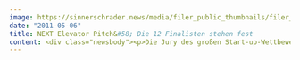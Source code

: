```yaml
---
image: https://sinnerschrader.news/media/filer_public_thumbnails/filer_public/2b/4e/2b4ee582-a755-441e-a176-9592fb1d9776/varfoldersdjk8pxf42x64d8fxslz8jcc8fc0000gnttmpsoapmk__480x288_q85_crop_subsampling-2_upscale.jpg
date: "2011-05-06"
title: NEXT Elevator Pitch&#58; Die 12 Finalisten stehen fest
content: <div class="newsbody"><p>Die Jury des großen Start-up-Wettbewerbs zur NEXT Conference hat die zwölf Finalisten für den NEXT Elevator Pitch ermittelt. Aus den zuvor von der Community gewählten Top 30 hat die zwölfköpfige Fachjury aus renommierten Vertretern der Venture-Capital-Szene um Mike Butcher, Stefan Glaenzer und Sarik Weber jeweils ihre drei Favoriten ausgewählt. „Die hohe Professionalität und die Vielfalt der eingereichten Bewerbungen haben uns die Auswahl nicht leicht gemacht“, kommentiert Sarik Weber, Jurymitglied und Mitgründer von Hanse Ventures, die Entscheidung.</p><p>Die zwölf Start-ups, die die meisten Stimmen der Jury auf sich vereinen konnten, dürfen ihr Unternehmen am 17. Mai im Rahmen des NEXT Elevator Pitch auf der NEXT11 vorstellen. Die Präsentation und die anschließende Preisvergabe wird von Hermione Way (The Next Web) moderiert. Die Gewinner erhalten ein Stipendium für ein Semester am Founder Institute Berlin und einen individuellen Coaching-Workshop bei Hanse Ventures im Gesamtwert von 6.000 Euro.</p><p><strong>Die 12 Finalisten</strong><br/>egoArchive&#58; Das Start-up von Gerald Bäck wird zum persönlichen Gedächtnis des Nutzers. egoArchive speichert jede Website, die der Nutzer besucht hat, als Screenshot und durchsuchbaren Text und legt sie in einem persönlichen Archiv ab. egoArchive wird zur persönlichen Suchmaschine, die die Art verändert, wie man Informationen sucht, speichert und verwaltet.</p><p>Link zum Video&#58; <a href="http&#58;//elevator.nextconf.eu/details/recall-your-online-life">http&#58;//elevator.nextconf.eu/details/recall-your-online-life</a></p><p>Halalati&#58; Halalati hilft Unternehmen und Social-Media-Agenturen, Gewinnspiel-Apps für Facebook-Fanpages zu erstellen und zu verwalten. Präsentiert wird Halalati von CEO Thomas Langenberg.</p><p>Link zum Video&#58; <a href="http&#58;//elevator.nextconf.eu/details/Create-your-own-branded-facebook-app-within-minutes">http&#58;//elevator.nextconf.eu/details/Create-your-own-branded-facebook-app-within-minutes</a></p><p>joinbox&#58; joinbox ist ein Social Aggregator, der in Echtzeit Webnews, Social-Network-Updates und E-Mails von verschiedenen Diensten auf einer einzigen Website zusammenführt. Der Nutzer kann mit nur einem Login seine Informationen abholen. joinbox wird von Co-Founder Konrad Mazanowski beim NEXT Elevator Pitch vorgestellt.</p><p>Link zum Video&#58; <a href="http&#58;//elevator.nextconf.eu/details/all-of-your-social-actions-emails-and-online-news-on-one-sweet-website">http&#58;//elevator.nextconf.eu/details/all-of-your-social-actions-emails-and-online-news-on-one-sweet-website</a></p><p>Newshype&#58; Der Aggregator für die deutsche Blogosphäre sammelt die Blog-Artikel, die am häufigsten diskutiert und verlinkt werden. Außerdem macht er Diskussionen zwischen verschiedenen Blogs sichtbar und hilft dem Nutzer dabei, neue interessante Blogs zu entdecken. Newshype wird von Co-Founder Jannis Kucharz präsentiert.</p><p>Link zum Video&#58; <a href="http&#58;//elevator.nextconf.eu/details/the-aggregator-for-the-german-blogosphere">http&#58;//elevator.nextconf.eu/details/the-aggregator-for-the-german-blogosphere</a></p><p>niriu&#58; Unter dem Motto „Stütz dein Viertel“ bietet niriu Online-Nachbarschaftshilfe. Das Start-up möchte die Hilfsbereitschaft und den Austausch in der Nachbarschaft fördern und gleichzeitig lokalen Unternehmen bei der Interaktion mit ihrem Umfeld helfen. Niriu wird von Co-Founder Babak Ghanadian beim NEXT Elevator Pitch vorgestellt.</p><p>Link zum Video&#58; <a href="http&#58;//elevator.nextconf.eu/details/the-aggregator-for-the-german-blogosphere">http&#58;//elevator.nextconf.eu/details/support-your-hood</a></p><p>replydone&#58; Mithilfe von replydone sparen Unternehmen Zeit beim Beantworten von E-Mail-Anfragen. Das System von replydone analysiert einkommende E-Mails und hilft beim Erstellen der E-Mail-Antwort. Auf Grundlage bereits gesendeter E-Mails macht replydone passende Textvorschläge, die bereits personalisiert sind. replydone wird von Co-Founder Ben Freundorfer präsentiert.</p><p>Link zum Video&#58; <a href="http&#58;//elevator.nextconf.e/details/never-write-emails-twice">http&#58;//elevator.nextconf.e/details/never-write-emails-twice</a></p><p>Scitotec&#58; Scitotec vereinfacht den Umgang mit Unternehmensinformationen. Das Start-up bietet Unternehmen ganzheitliche Lösungen zur Integration von Daten, zur Bestimmung und Verbesserung der Datenqualität sowie zum Vergrößern der Informations- und Datengrundlage. Scitotec wird von Benjamin Beck vorgestellt.</p><p>Link zum Video&#58; <a href="http&#58;//elevator.nextconf.eu/details/daten-informationen-management">http&#58;//elevator.nextconf.eu/details/daten-informationen-management</a></p><p>Shopgate&#58; Shopgate ist ein Anbieter von Mobile-Shopping-Lösungen. Die Vision von Shopgate-CEO Andrea Anderheggen ist es, die Offline-Marketingwelt mit Mobile Shopping zu verbinden, indem Offline-Werbemittel wie Kataloge, Plakate, Anzeigen und Fernsehspots direkt mit mobilen Verkaufsterminals verknüpft werden.</p><p>Link zum Video&#58; <a href="http&#58;//elevator.nextconf.eu/details/mobile-shopping-leader">http&#58;//elevator.nextconf.eu/details/mobile-shopping-leader</a></p><p>Spoovel&#58; Spoovel bringt lokale Einzelhändler und ihre potentiellen Kunden näher zusammen. Angebote, die Passanten in ihrem persönlichen Umfeld wahrnehmen, können von Nutzern selbst oder den Ladenbesitzern auf Spoovel veröffentlicht werden. Nutzer können auf Spoovel Themen abonnieren und erfahren so immer, wenn es etwas Neues zu diesem Angebot bzw. Unternehmen gibt.</p><p>Link zum Video&#58; <a href="http&#58;//elevator.nextconf.eu/details/spoovel-liebt-dich">http&#58;//elevator.nextconf.eu/details/spoovel-liebt-dich</a></p><p>storytude&#58; storytude ist eine iPhone-App, die Hörgeschichten mit realen Orten in Deutschland verbindet. Nutzer können sich thematische Stadttouren oder fiktionale Geschichten herunterladen und auf Basis der GPS-Funktion die Orte der Handlung ablaufen. Lydia Horn, Co-Founder von storytude, wird das Start-up beim NEXT Elevator Pitch präsentieren.</p><p>Link zum Video&#58; <a href="http&#58;//elevator.nextconf.eu/details/once-upon-a-place">http&#58;//elevator.nextconf.eu/details/once-upon-a-place</a></p><p>Trust You&#58; Die Mission von Trust-You-CEO Benjamin Jost ist, die weltweite Meinung zu lokalen Daten und Produkten in Form von Kommentaren, Bewertungen, Tweets und Meinungen zu aggregieren und zu strukturieren und so die größte Sentiment-Datenbank aufzubauen. Über TrustYou Analytics können Unternehmen auf die gesammelten Daten zugreifen.</p><p>Link zum Video&#58; <a href="http&#58;//elevator.nextconf.eu/details/social-semantic-search">http&#58;//elevator.nextconf.eu/details/social-semantic-search</a></p><p>wahwah.fm&#58; Mit wahwah.fm teilen Nutzer ihre Playlist, die sie gerade auf dem Smartphone hören, in Echtzeit mit anderen. Wahwah fungiert auf diese Weise zeitgleich als persönliche Radiostation und Empfehlungsplattform für andere. Gründer und CEO Philipp Eibach präsentiert wahwah.fm beim NEXT Elevator Pitch.</p><p>Link zum Video&#58; <a href="http&#58;//elevator.nextconf.eu/details/the-music-aorund-you">http&#58;//elevator.nextconf.eu/details/the-music-aorund-you</a></p><p>Der NEXT Elevator Pitch findet am 17. Mai ab 9 Uhr auf der NEXT Stage in der STATION-Berlin statt.</p></div>
---
```

